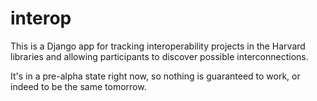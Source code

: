 interop
=======

This is a Django app for tracking interoperability projects in the Harvard
libraries and allowing participants to discover possible interconnections.

It's in a pre-alpha state right now, so nothing is guaranteed to work,
or indeed to be the same tomorrow.